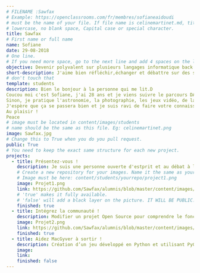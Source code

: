 ```yaml
---
# FILENAME :Sawfax
# Example: https://openclassrooms.com/fr/membres/sofianeaidoudi
# must be the name of your file. If file name is celinemartinet.md, title is celinemartinet.
# lowercase, no blank space, Capital case or special character.
title: Sawfax
# First name or full name
name: Sofiane
date: 29-08-2018
# One line.
# If you need more space, go to the next line and add 4 spaces on the left, as in 'description'.
objective: Devenir polyvalent sur plusieurs langages informatique back end et front end.
short-description: J'aime bien réfléchir,échanger et débattre sur des sujets aussi intéressant que différents. Curieux et intérésser de tout !
# don't touch that
template: students
description: Bien le bonjour à la personne qui me lit.D
Coucou moi c'est Sofiane, j'ai 28 ans et je viens suivre le parcours DA Python, je suis ici pour une reconversion professionnelle. Après de nombreuses recherches infructueuses, j'espère trouver un emploi dans ce domaine vaste et éclectique !
Sinon, je pratique l'astronomie, la photographie, les jeux vidéo, de la guitare, de la basse, le théâtre et je fait de temps en temps de l’interprétation des rêves pour les gens intéresser ^^
J'espère que ça se passera bien et je suis ravi de faire votre connaissance.;)
Au plaisir !
Peace
# image must be located in content/images/students
# name should be the same as this file. Eg: celinemartinet.png
image: Sawfax.jpg
# Change this to True when you do you pull request.
public: True
# You need to keep the exact same structure for each new project.
projects:
  - title: Présentez-vous !
    description: Je suis une personne ouverte d'estprit et au débat à la réflexion, profiter de l'instant même si la vie est dure ! Tres exciter de travailler dans la programmation. voici mon linkedin https://www.linkedin.com/in/sofiane-aidoudi-97670973/
    # Create a new repository for your images. Name it the same as your nickname and profile picture.
    # Image must be here: content/students/yourrepo/project1.png
    image: Projet1.png
    link: https://github.com/Sawfax/alumnis/blob/master/content/images/students/Projet%201%20Sofiane%2091.png
    # 'true' makes it fully available.
    # 'false' will add a black layer on the picture. IT WILL BE PUBLIC!
    finished: true
  - title: Intégrez la communauté !
    description: Modifier un projet Open Source pour comprendre le fonctionnement de Git, de Github et des pull requests. 
    image: Projet2.png
    link: https://github.com/Sawfax/alumnis/blob/master/content/images/students/Projet%202%20Sofiane%2091.png
    finished: true
  - title: Aidez MacGyver à sortir !
    description: Création d’un jeu développé en Python et utilisant PyGame.
    image: 
    link: 
    finished: false
---
```


